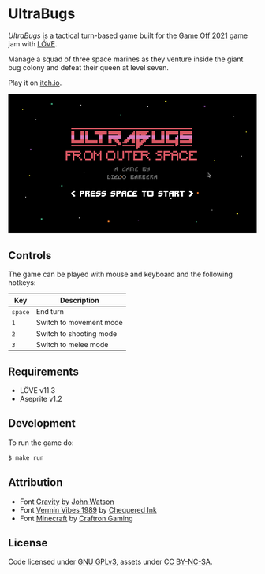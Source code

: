 # UltraBugs

_UltraBugs_ is a tactical turn-based game built for the [Game Off 2021](https://itch.io/jam/game-off-2021) game jam with [LÖVE](https://love2d.org/).

Manage a squad of three space marines as they venture inside the giant bug colony and defeat their queen at level seven.

Play it on [itch.io](https://dbrabera.itch.io/ultrabugs).

![Gameplay demo](/demo.gif)

## Controls

The game can be played with mouse and keyboard and the following hotkeys:

| Key     | Description             |
| ------- | ----------------------- |
| `space` | End turn                |
| `1`     | Switch to movement mode |
| `2`     | Switch to shooting mode |
| `3`     | Switch to melee mode    |

## Requirements

- LÖVE v11.3
- Aseprite v1.2

## Development

To run the game do:

```sh
$ make run
```

## Attribution

- Font [Gravity](https://jotson.itch.io/gravity-pixel-font) by [John Watson](https://itch.io/profile/jotson)
- Font [Vermin Vibes 1989](https://www.fontspace.com/vermin-vibes-1989-font-f24653) by [Chequered Ink](https://chequered.ink/)
- Font [Minecraft](https://www.dafont.com/minecraft.font) by [Craftron Gaming](https://www.dafont.com/craftron-gaming.d6128)

## License

Code licensed under [GNU GPLv3](https://www.gnu.org/licenses/gpl-3.0.en.html), assets under [CC BY-NC-SA](https://creativecommons.org/licenses/by-nc-sa/4.0/).
